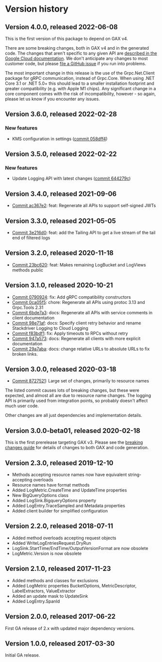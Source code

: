 # Version history

## Version 4.0.0, released 2022-06-08

This is the first version of this package to depend on GAX v4.

There are some breaking changes, both in GAX v4 and in the generated
code. The changes that aren't specific to any given API are [described in the Google Cloud
documentation](https://cloud.google.com/dotnet/docs/reference/help/breaking-gax4).
We don't anticipate any changes to most customer code, but please [file a
GitHub issue](https://github.com/googleapis/google-cloud-dotnet/issues/new/choose)
if you run into problems.

The most important change in this release is the use of the Grpc.Net.Client package
for gRPC communication, instead of Grpc.Core. When using .NET Core 3.1 or .NET 5.0+
this should lead to a smaller installation footprint and greater compatibility (e.g.
with Apple M1 chips). Any significant change in a core component comes with the risk
of incompatibility, however - so again, please let us know if you encounter any
issues.


## Version 3.6.0, released 2022-02-28

### New features

- KMS configuration in settings ([commit 058dff4](https://github.com/googleapis/google-cloud-dotnet/commit/058dff439fa8075576f7a78e03ec7aceed4b7295))

## Version 3.5.0, released 2022-02-22

### New features

- Update Logging API with latest changes ([commit 644279c](https://github.com/googleapis/google-cloud-dotnet/commit/644279c4e5b4725b6fada108667372b39f52f83e))

## Version 3.4.0, released 2021-09-06

- [Commit ac367e2](https://github.com/googleapis/google-cloud-dotnet/commit/ac367e2): feat: Regenerate all APIs to support self-signed JWTs

## Version 3.3.0, released 2021-05-05

- [Commit 3e216d0](https://github.com/googleapis/google-cloud-dotnet/commit/3e216d0): feat: add the Tailing API to get a live stream of the tail end of filtered logs

## Version 3.2.0, released 2020-11-18

- [Commit 23bc620](https://github.com/googleapis/google-cloud-dotnet/commit/23bc620): feat: Makes remaining LogBucket and LogViews methods public

## Version 3.1.0, released 2020-10-21

- [Commit 0790924](https://github.com/googleapis/google-cloud-dotnet/commit/0790924): fix: Add gRPC compatibility constructors
- [Commit 0ca05f5](https://github.com/googleapis/google-cloud-dotnet/commit/0ca05f5): chore: Regenerate all APIs using protoc 3.13 and Grpc.Tools 2.31
- [Commit 6bde7a3](https://github.com/googleapis/google-cloud-dotnet/commit/6bde7a3): docs: Regenerate all APIs with service comments in client documentation
- [Commit 98e71af](https://github.com/googleapis/google-cloud-dotnet/commit/98e71af): docs: Specify client retry behavior and rename Stackdriver Logging to Cloud Logging
- [Commit f83bdf1](https://github.com/googleapis/google-cloud-dotnet/commit/f83bdf1): fix: Apply timeouts to RPCs without retry
- [Commit 947a573](https://github.com/googleapis/google-cloud-dotnet/commit/947a573): docs: Regenerate all clients with more explicit documentation
- [Commit 29a7aba](https://github.com/googleapis/google-cloud-dotnet/commit/29a7aba): docs: change relative URLs to absolute URLs to fix broken links.

## Version 3.0.0, released 2020-03-18

- [Commit 8727521](https://github.com/googleapis/google-cloud-dotnet/commit/8727521): Large set of changes, primarily to resource names

The listed commit causes lots of breaking changes, but these were expected, and almost all are due to resource name changes.
The logging API is primarily used from integration points, so probably doesn't affect much user code.

Other changes are all just dependencies and implementation details.

## Version 3.0.0-beta01, released 2020-02-18

This is the first prerelease targeting GAX v3. Please see the [breaking changes
guide](https://cloud.google.com/dotnet/docs/reference/help/breaking-gax2)
for details of changes to both GAX and code generation.

## Version 2.3.0, released 2019-12-10

- Methods accepting resource names now have equivalent string-accepting overloads
- Resource names have format methods
- Added LogMetric.CreateTime and UpdateTime properties
- New BigQueryOptions class
- Added LogSink.BigqueryOptions property
- Added LogEntry.TraceSampled and Metadata properties
- Added client builder for simplified configuration

## Version 2.2.0, released 2018-07-11

- Added method overloads accepting request objects
- Added WriteLogEntriesRequest.DryRun
- LogSink.StartTime/EndTime/OutputVersionFormat are now obsolete
- LogMetric.Version is now obsolete

## Version 2.1.0, released 2017-11-23

- Added methods and classes for exclusions
- Added LogMetric properties BucketOptions, MetricDescriptor, LabelExtractors, ValueExtractor
- Added an update mask to UpdateSink
- Added LogEntry.SpanId

## Version 2.0.0, released 2017-06-22

First GA release of 2.x with updated major dependency versions.

## Version 1.0.0, released 2017-03-30

Initial GA release.
